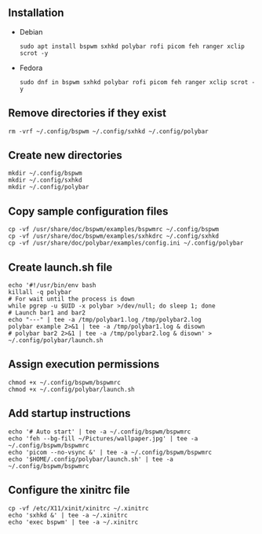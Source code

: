 ## Installation

* Debian
  
  ```shell
  sudo apt install bspwm sxhkd polybar rofi picom feh ranger xclip scrot -y
  ```

* Fedora
  
  ```shell
  sudo dnf in bspwm sxhkd polybar rofi picom feh ranger xclip scrot -y
  ```

## Remove directories if they exist

```shell
rm -vrf ~/.config/bspwm ~/.config/sxhkd ~/.config/polybar
```

## Create new directories

```shell
mkdir ~/.config/bspwm
mkdir ~/.config/sxhkd
mkdir ~/.config/polybar
```

## Copy sample configuration files

```shell
cp -vf /usr/share/doc/bspwm/examples/bspwmrc ~/.config/bspwm
cp -vf /usr/share/doc/bspwm/examples/sxhkdrc ~/.config/sxhkd
cp -vf /usr/share/doc/polybar/examples/config.ini ~/.config/polybar
```

## Create launch.sh file

```shell
echo '#!/usr/bin/env bash
killall -q polybar
# For wait until the process is down
while pgrep -u $UID -x polybar >/dev/null; do sleep 1; done
# Launch bar1 and bar2
echo "---" | tee -a /tmp/polybar1.log /tmp/polybar2.log
polybar example 2>&1 | tee -a /tmp/polybar1.log & disown
# polybar bar2 2>&1 | tee -a /tmp/polybar2.log & disown' > ~/.config/polybar/launch.sh
```

## Assign execution permissions

```shell
chmod +x ~/.config/bspwm/bspwmrc
chmod +x ~/.config/polybar/launch.sh
```

## Add startup instructions

```shell
echo '# Auto start' | tee -a ~/.config/bspwm/bspwmrc
echo 'feh --bg-fill ~/Pictures/wallpaper.jpg' | tee -a ~/.config/bspwm/bspwmrc
echo 'picom --no-vsync &' | tee -a ~/.config/bspwm/bspwmrc
echo '$HOME/.config/polybar/launch.sh' | tee -a ~/.config/bspwm/bspwmrc
```

## Configure the xinitrc file

```shell
cp -vf /etc/X11/xinit/xinitrc ~/.xinitrc
echo 'sxhkd &' | tee -a ~/.xinitrc
echo 'exec bspwm' | tee -a ~/.xinitrc
```




















